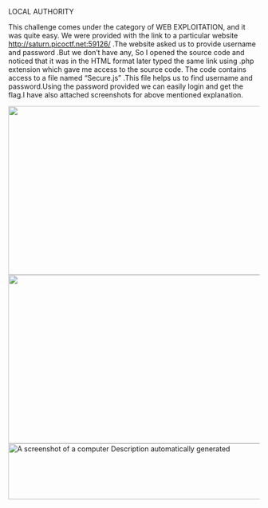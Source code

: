 LOCAL AUTHORITY

This challenge comes under the category of WEB EXPLOITATION, and it was
quite easy. We were provided with the link to a particular website
<http://saturn.picoctf.net:59126/> .The website asked us to provide
username and password .But we don’t have any, So I opened the source
code and noticed that it was in the HTML format later typed the same
link using .php extension which gave me access to the source code. The
code contains access to a file named “Secure.js” .This file helps us to
find username and password.Using the password provided we can easily
login and get the flag.I have also attached screenshots for above
mentioned explanation.

<img src="/media/image.png" style="width:6.26042in;height:3.52083in" />

<img src="/media/image2.png" style="width:6.26042in;height:3.52083in" />

<img src="/media/image3.png" style="width:6.26042in;height:1.16667in" alt="A screenshot of a computer Description automatically generated" />
